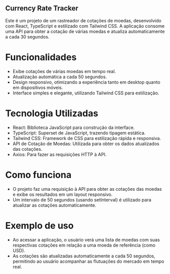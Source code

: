 ## Currency Rate Tracker

Este é um projeto de um rastreador de cotações de moedas, desenvolvido com React, TypeScript e estilizado com Tailwind CSS. A aplicação consome uma API para obter a cotação de várias moedas e atualiza automaticamente a cada 30 segundos.

# Funcionalidades

- Exibe cotações de várias moedas em tempo real.
- Atualização automática a cada 50 segundos.
- Design responsivo, otimizando a experiência tanto em desktop quanto em dispositivos móveis.
- Interface simples e elegante, utilizando Tailwind CSS para estilização.

# Tecnologia Utilizadas

- React: Biblioteca JavaScript para construção da interface.
- TypeScript: Superset de JavaScript, trazendo tipagem estática.
- Tailwind CSS: Framework de CSS para estilização rápida e responsiva.
- API de Cotação de Moedas: Utilizada para obter os dados atualizados das cotações.
- Axios: Para fazer as requisições HTTP à API.

# Como funciona

- O projeto faz uma requisição à API para obter as cotações das moedas e exibe os resultados em um layout responsivo.
- Um intervalo de 50 segundos (usando setInterval) é utilizado para atualizar as cotações automaticamente.

# Exemplo de uso

- Ao acessar a aplicação, o usuário verá uma lista de moedas com suas respectivas cotações em relação a uma moeda de referência (como USD).
- As cotações são atualizadas automaticamente a cada 50 segundos, permitindo ao usuário acompanhar as flutuações do mercado em tempo real.
